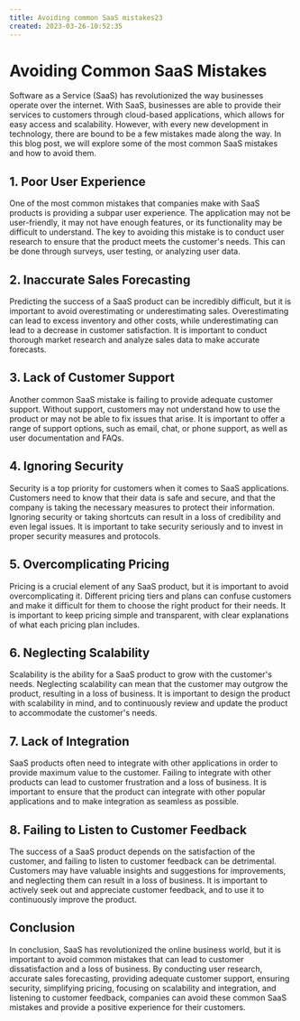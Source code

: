 ```yaml
---
title: Avoiding common SaaS mistakes23
created: 2023-03-26-10:52:35
---
```


# Avoiding Common SaaS Mistakes

Software as a Service (SaaS) has revolutionized the way businesses operate over the internet. With SaaS, businesses are able to provide their services to customers through cloud-based applications, which allows for easy access and scalability. However, with every new development in technology, there are bound to be a few mistakes made along the way. In this blog post, we will explore some of the most common SaaS mistakes and how to avoid them.

## 1. Poor User Experience 

One of the most common mistakes that companies make with SaaS products is providing a subpar user experience. The application may not be user-friendly, it may not have enough features, or its functionality may be difficult to understand. The key to avoiding this mistake is to conduct user research to ensure that the product meets the customer's needs. This can be done through surveys, user testing, or analyzing user data. 

## 2. Inaccurate Sales Forecasting 

Predicting the success of a SaaS product can be incredibly difficult, but it is important to avoid overestimating or underestimating sales. Overestimating can lead to excess inventory and other costs, while underestimating can lead to a decrease in customer satisfaction. It is important to conduct thorough market research and analyze sales data to make accurate forecasts.

## 3. Lack of Customer Support 

Another common SaaS mistake is failing to provide adequate customer support. Without support, customers may not understand how to use the product or may not be able to fix issues that arise. It is important to offer a range of support options, such as email, chat, or phone support, as well as user documentation and FAQs. 

## 4. Ignoring Security 

Security is a top priority for customers when it comes to SaaS applications. Customers need to know that their data is safe and secure, and that the company is taking the necessary measures to protect their information. Ignoring security or taking shortcuts can result in a loss of credibility and even legal issues. It is important to take security seriously and to invest in proper security measures and protocols.

## 5. Overcomplicating Pricing 

Pricing is a crucial element of any SaaS product, but it is important to avoid overcomplicating it. Different pricing tiers and plans can confuse customers and make it difficult for them to choose the right product for their needs. It is important to keep pricing simple and transparent, with clear explanations of what each pricing plan includes.

## 6. Neglecting Scalability 

Scalability is the ability for a SaaS product to grow with the customer's needs. Neglecting scalability can mean that the customer may outgrow the product, resulting in a loss of business. It is important to design the product with scalability in mind, and to continuously review and update the product to accommodate the customer's needs.

## 7. Lack of Integration 

SaaS products often need to integrate with other applications in order to provide maximum value to the customer. Failing to integrate with other products can lead to customer frustration and a loss of business. It is important to ensure that the product can integrate with other popular applications and to make integration as seamless as possible. 

## 8. Failing to Listen to Customer Feedback 

The success of a SaaS product depends on the satisfaction of the customer, and failing to listen to customer feedback can be detrimental. Customers may have valuable insights and suggestions for improvements, and neglecting them can result in a loss of business. It is important to actively seek out and appreciate customer feedback, and to use it to continuously improve the product.

## Conclusion 

In conclusion, SaaS has revolutionized the online business world, but it is important to avoid common mistakes that can lead to customer dissatisfaction and a loss of business. By conducting user research, accurate sales forecasting, providing adequate customer support, ensuring security, simplifying pricing, focusing on scalability and integration, and listening to customer feedback, companies can avoid these common SaaS mistakes and provide a positive experience for their customers.

